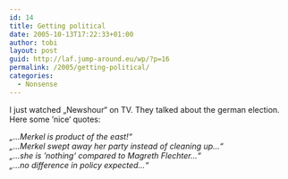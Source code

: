 ```yaml
---
id: 14
title: Getting political
date: 2005-10-13T17:22:33+01:00
author: tobi
layout: post
guid: http://laf.jump-around.eu/wp/?p=16
permalink: /2005/getting-political/
categories:
  - Nonsense
---
```

I just watched &#8222;Newshour&#8220; on TV. They talked about the german election. Here some &#8217;nice&#8216; quotes:

_&#8222;&#8230;Merkel is product of the east!&#8220;  
&#8222;&#8230;Merkel swept away her party instead of cleaning up&#8230;&#8220;  
&#8222;&#8230;she is &#8217;nothing&#8216; compared to Magreth Flechter&#8230;&#8220;  
&#8222;&#8230;no difference in policy expected&#8230;&#8220;_